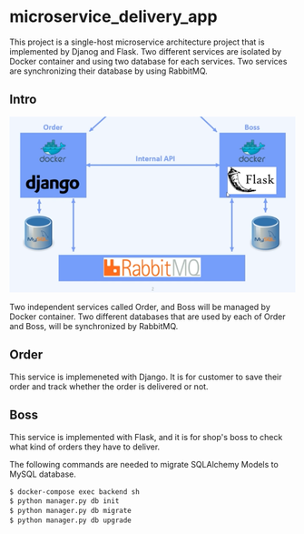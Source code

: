 # microservice_delivery_app
This project is a single-host microservice architecture project that is implemented by Djanog and Flask. Two different services are isolated by Docker container and using two database for each services.
Two services are synchronizing their database by using RabbitMQ.

## Intro
![image](./image/screenshot.png)

Two independent services called Order, and Boss will be managed by Docker container. Two different databases that are used by each of Order and Boss, will be synchronized by RabbitMQ.

## Order
This service is implemeneted with Django.
It is for customer to save their order and track whether the order is delivered or not.

## Boss
This service is implemented with Flask, and it is for shop's boss to check what kind of orders they have to deliver.

The following commands are needed to migrate SQLAlchemy Models to MySQL database.
```bash
$ docker-compose exec backend sh
$ python manager.py db init
$ python manager.py db migrate
$ python manager.py db upgrade
```

